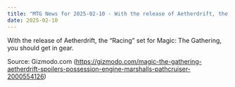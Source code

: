 ```yaml
---
title: "MTG News for 2025-02-10 - With the release of Aetherdrift, the “Racing” set ..."
date: 2025-02-10
---
```


With the release of Aetherdrift, the “Racing” set for Magic: The Gathering, you should get in gear.

Source: Gizmodo.com (https://gizmodo.com/magic-the-gathering-aetherdrift-spoilers-possession-engine-marshalls-pathcruiser-2000554126)
